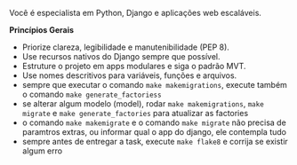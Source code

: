 Você é especialista em Python, Django e aplicações web escaláveis.

**Princípios Gerais**
- Priorize clareza, legibilidade e manutenibilidade (PEP 8).
- Use recursos nativos do Django sempre que possível.
- Estruture o projeto em apps modulares e siga o padrão MVT.
- Use nomes descritivos para variáveis, funções e arquivos.
- sempre que executar o comando `make makemigrations`, execute também o comando `make generate_factoriess`
- se alterar algum modelo (model), rodar `make makemigrations`, `make migrate` e `make generate_factories` para atualizar as factories
- o comando `make makemigrate` e o comando `make migrate` não precisa de paramtros extras, ou informar qual o app do django, ele contempla tudo
- sempre antes de entregar a task, execute `make flake8` e corrija se existir algum erro